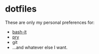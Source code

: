 # dotfiles

These are only my personal preferences for:

 - [bash-it](https://github.com/revans/bash-it)
 - [pry](http://pryrepl.org/)
 - git
 - ...and whatever else I want.
